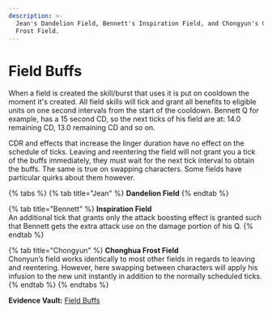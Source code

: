 ```yaml
---
description: >-
  Jean's Dandelion Field, Bennett's Inspiration Field, and Chongyun's Chonghua
  Frost Field.
---
```


# Field Buffs

When a field is created the skill/burst that uses it is put on cooldown the moment it's created. All field skills will tick and grant all benefits to eligible units on one second intervals from the start of the cooldown. Bennett Q for example, has a 15 second CD, so the next ticks of his field are at: 14.0 remaining CD, 13.0 remaining CD and so on.

CDR and effects that increase the linger duration have no effect on the schedule of ticks. Leaving and reentering the field will not grant you a tick of the buffs immediately, they must wait for the next tick interval to obtain the buffs. The same is true on swapping characters. Some fields have particular quirks about them however.

{% tabs %}
{% tab title="Jean" %}
**Dandelion Field**
{% endtab %}

{% tab title="Bennett" %}
**Inspiration Field**  
An additional tick that grants only the attack boosting effect is granted such that Bennett gets the extra attack use on the damage portion of his Q.
{% endtab %}

{% tab title="Chongyun" %}
**Chonghua Frost Field**  
Chonyun’s field works identically to most other fields in regards to leaving and reentering. However, here swapping between characters will apply his infusion to the new unit instantly in addition to the normally scheduled ticks.
{% endtab %}
{% endtabs %}

**Evidence Vault:** [Field Buffs](https://library.keqingmains.com/evidence-vault/mechanics/combat/field-buffs)

